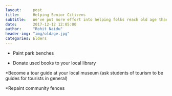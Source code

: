 ```yaml
---
layout:     post
title:      Helping Senior Citizens
subtitle:   We've put more effort into helping folks reach old age than into helping them enjoy it. 
date:       2017-12-12 12:05:00
author:     "Rohit Naidu"
header-img: "img/oldage.jpg"
categories: Elders
---
```


* Paint park benches

* Donate used books to your local library

*Become a tour guide at your local museum (ask students of tourism to be guides for tourists in general)

*Repaint community fences
